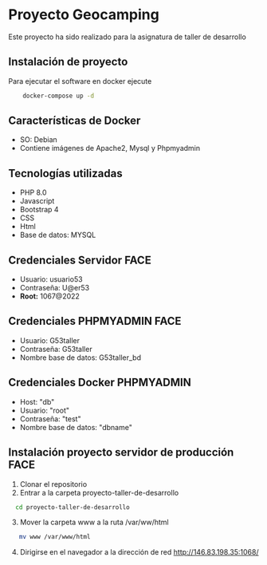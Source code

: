 
# Proyecto Geocamping

Este proyecto ha sido realizado para la asignatura de taller de desarrollo


## Instalación de proyecto

Para ejecutar el software en docker ejecute

```bash
    docker-compose up -d
```
    

## Características de Docker

* SO: Debian
* Contiene imágenes de Apache2, Mysql y Phpmyadmin

## Tecnologías utilizadas

* PHP 8.0
* Javascript
* Bootstrap 4
* CSS
* Html
* Base de datos: MYSQL

## Credenciales Servidor FACE

  * Usuario: usuario53
  * Contraseña: U@er53
  * **Root:** 1067@2022

## Credenciales PHPMYADMIN FACE
  * Usuario: G53taller
  * Contraseña: G53taller
  * Nombre base de datos: G53taller_bd

## Credenciales Docker PHPMYADMIN

  * Host: "db"
  * Usuario: "root"
  * Contraseña: "test"
  * Nombre base de datos: "dbname"

## Instalación proyecto servidor de producción FACE

1. Clonar el repositorio
2. Entrar a la carpeta proyecto-taller-de-desarrollo
  ```bash
    cd proyecto-taller-de-desarrollo
  ```
3. Mover la carpeta www a la ruta /var/ww/html
  ```bash
     mv www /var/www/html
  ```
4. Dirigirse en el navegador a la dirección de red http://146.83.198.35:1068/